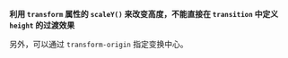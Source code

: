 **利用 `transform` 属性的 `scaleY()` 来改变高度，不能直接在 `transition` 中定义 `height` 的过渡效果**

另外，可以通过 `transform-origin` 指定变换中心。